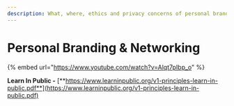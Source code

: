 ```yaml
---
description: What, where, ethics and privacy concerns of personal branding
---
```


# Personal Branding & Networking

{% embed url="https://www.youtube.com/watch?v=Alqt7pIbp_o" %}

**Learn In Public -** [**https://www.learninpublic.org/v1-principles-learn-in-public.pdf**](https://www.learninpublic.org/v1-principles-learn-in-public.pdf)

